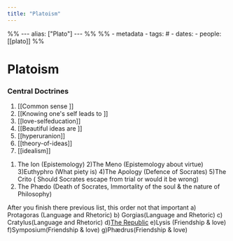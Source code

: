 ```yaml
---
title: "Platoism"
---
```

%% ---
alias: ["Plato"]
--- %%
%% - metadata
	- tags: # 
	- dates: 
	- people: [[plato]] %%

# Platoism

### Central Doctrines
	
1. [[Common sense ]]
2. [[Knowing one's self leads to ]]
3. [[love-selfeducation]]
4. [[Beautiful ideas are ]]
5. [[hyperuranion]]
6. [[theory-of-ideas]]
7. [[idealism]]

1) The Ion (Epistemology)
2)The Meno (Epistemology about virtue)
3)Euthyphro (What piety is)
4)The Apology (Defence of Socrates)
5)The Crito ( Should Socrates escape from trial or would it be wrong)
6) The Phædo (Death of Socrates, Immortality of the soul & the nature of Philosophy) 

After you finish there previous list, this order not that important
a) Protagoras (Language and Rhetoric)
b) Gorgias(Language and Rhetoric)
c) Cratylus(Language and Rhetoric)
d)[The Republic](the-republic.md) 
e)Lysis (Friendship & love)
f)Symposium(Friendship & love)
g)Phædrus(Friendship & love)